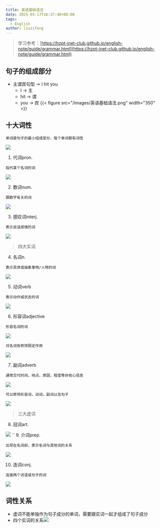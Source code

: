 ```yaml
---
title: 英语基础语法
date: 2025-05-17T16:37:40+08:00
tags:
  - English
author: liuzifeng
---
```

> 学习参考：[https://hzpt-inet-club.github.io/english-note/guide/grammar.html](https://hzpt-inet-club.github.io/english-note/guide/grammar.html)
## 句子的组成部分

- 主谓宾句型 -> I hit you
	- I -> 主
	- hit -> 谓
	- you -> 宾
{{< figure src="/images/英语基础语法.png" width="350" >}}

## 十大词性

`单词是句子的最小组成部分，每个单词都有词性`

![](/images/英语基础语法-1.png)

1. 代词pron.

`指代某个名词的词`

![](/images/英语基础语法-2.png)

2. 数词num.

`跟数字有关的词`

![](/images/英语基础语法-3.png)

3. 感叹词interj.

`表示说话感情的词`

![](/images/英语基础语法-4.png)

> 四大实词

4. 名词n.

`表示具体或抽象事物/人物的词`

![](/images/英语基础语法-5.png)

5. 动词verb

`表示动作或状态的词`

![](/images/从0开始学英语语法.png)

6. 形容词adjective

`形容名词的词`

![](/images/从0开始学英语语法-1.png)

`对名词有修饰限定作用`

![](/images/从0开始学英语语法-2.png)

7. 副词adverb

`通常交代时间，地点，原因，程度等非核心信息`

![](/images/从0开始学英语语法-3.png)

`可以修饰形容词，动词，副词以及句子`

![](/images/从0开始学英语语法-4.png)

> 三大虚词

8. 冠词art.

![](/images/从0开始学英语语法-5.png)
``
9. 介词prep.

`出现在名词前，表示名词与其他词的关系`

![](/images/从0开始学英语语法-6.png)

10. 连词conj.

`连接两个词语或句子的词`

![](/images/从0开始学英语语法-7.png)

## 词性关系

- 虚词不能单独作为句子成分的单词，需要跟实词一起才组成了句子成分
- 四个实词的关系![](/images/从0开始学英语语法-8.png)